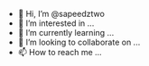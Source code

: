 - 👋 Hi, I’m @sapeedztwo
- 👀 I’m interested in ...
- 🌱 I’m currently learning ...
- 💞️ I’m looking to collaborate on ...
- 📫 How to reach me ...

<!---
sapeedztwo/sapeedztwo is a ✨ special ✨ repository because its `README.md` (this file) appears on your GitHub profile.
You can click the Preview link to take a look at your changes.
--->
